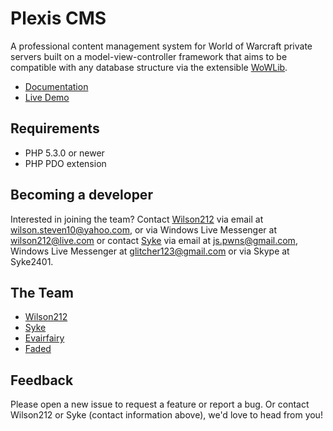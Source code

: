 Plexis CMS
==========

A professional content management system for World of Warcraft private servers built on a model-view-controller framework that aims to be compatible with any database structure via the extensible [WoWLib](https://github.com/Plexis/Wowlib).

* [Documentation](http://plexis.github.com/Plexis/)
* [Live Demo](http://demo.wilson212.net)

Requirements
------------

* PHP 5.3.0 or newer
* PHP PDO extension

Becoming a developer
--------------------

Interested in joining the team? Contact [Wilson212](https://github.com/wilson212) via email at wilson.steven10@yahoo.com, or via Windows Live Messenger at wilson212@live.com or contact [Syke](https://github.com/Syke94) via email at js.pwns@gmail.com, Windows Live Messenger at glitcher123@gmail.com or via Skype at Syke2401.

The Team
--------

* [Wilson212](https://github.com/wilson212)
* [Syke](https://github.com/Syke94)
* [Evairfairy](https://github.com/Evairfairy)
* [Faded](https://github.com/Faded)

Feedback
--------

Please open a new issue to request a feature or report a bug. Or contact Wilson212 or Syke (contact information above), we'd love to head from you!